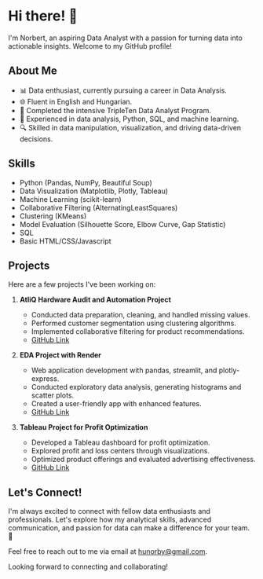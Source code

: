 # Hi there! 👋

I'm Norbert, an aspiring Data Analyst with a passion for turning data into actionable insights. Welcome to my GitHub profile!

## About Me

- 📊 Data enthusiast, currently pursuing a career in Data Analysis.
- 🌐 Fluent in English and Hungarian.
- 🚀 Completed the intensive TripleTen Data Analyst Program.
- 💼 Experienced in data analysis, Python, SQL, and machine learning.
- 🔍 Skilled in data manipulation, visualization, and driving data-driven decisions.

## Skills

- Python (Pandas, NumPy, Beautiful Soup)
- Data Visualization (Matplotlib, Plotly, Tableau)
- Machine Learning (scikit-learn)
- Collaborative Filtering (AlternatingLeastSquares)
- Clustering (KMeans)
- Model Evaluation (Silhouette Score, Elbow Curve, Gap Statistic)
- SQL
- Basic HTML/CSS/Javascript

## Projects

Here are a few projects I've been working on:

1. **AtliQ Hardware Audit and Automation Project**
   - Conducted data preparation, cleaning, and handled missing values.
   - Performed customer segmentation using clustering algorithms.
   - Implemented collaborative filtering for product recommendations.
   - [GitHub Link](https://github.com/elem86/final_project)

2. **EDA Project with Render**
   - Web application development with pandas, streamlit, and plotly-express.
   - Conducted exploratory data analysis, generating histograms and scatter plots.
   - Created a user-friendly app with enhanced features.
   - [GitHub Link](https://github.com/elem86/EDAProject)

3. **Tableau Project for Profit Optimization**
   - Developed a Tableau dashboard for profit optimization.
   - Explored profit and loss centers through visualizations.
   - Optimized product offerings and evaluated advertising effectiveness.
   - [GitHub Link](https://github.com/elem86/tableau_project)

## Let's Connect!

I'm always excited to connect with fellow data enthusiasts and professionals. Let's explore how my analytical skills, advanced communication, and passion for data can make a difference for your team. 🤝

Feel free to reach out to me via email at [hunorby@gmail.com](mailto:hunorby@gmail.com).

Looking forward to connecting and collaborating!
